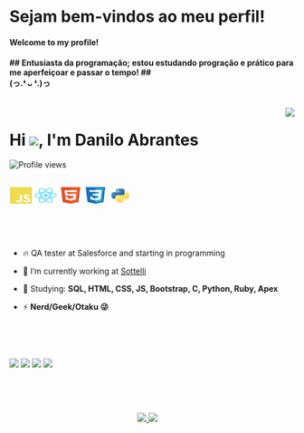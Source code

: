 <h1>Sejam bem-vindos ao meu perfil!</h1>
<h4>Welcome to my profile!<h4>
## Entusiasta da programação; estou estudando progração e prático para me aperfeiçoar e passar o tempo! ##<br>
(⁠っ⁠.⁠❛⁠ ⁠ᴗ⁠ ⁠❛⁠.⁠)⁠っ
<br><br><br>
  
<img align="right" height="590em" src="https://raw.githubusercontent.com/gist/daniloabrantes/9590ed1702d882b5b7bcaf33ccf85df1/raw/3da40c7e726ce29bc2ee848f762a16a0c840c6ff/githubcard.svg"/>
<h1 align="left">Hi <img src="https://raw.githubusercontent.com/kaueMarques/kaueMarques/master/hi.gif" height="30px">, I'm Danilo Abrantes</h1>
<p align="left"> <img src="https://komarev.com/ghpvc/?username=daniloabrantes&color=yellow" alt="Profile views" /> </p>

<div style="display: inline_block"><br>
  <img align="center" alt="Rafa-Js" height="30" width="40" src="https://raw.githubusercontent.com/devicons/devicon/master/icons/javascript/javascript-plain.svg">
  <img align="center" alt="Rafa-React" height="30" width="40" src="https://raw.githubusercontent.com/devicons/devicon/master/icons/react/react-original.svg">
  <img align="center" alt="Rafa-HTML" height="30" width="40" src="https://raw.githubusercontent.com/devicons/devicon/master/icons/html5/html5-original.svg">
  <img align="center" alt="Rafa-CSS" height="30" width="40" src="https://raw.githubusercontent.com/devicons/devicon/master/icons/css3/css3-original.svg">
  <img align="center" alt="Rafa-Python" height="30" width="40" src="https://raw.githubusercontent.com/devicons/devicon/master/icons/python/python-original.svg">
</div>

##
<br><br>

- 🔥 QA tester at Salesforce and starting in programming

- 🔭 I’m currently working at [Sottelli](https://sottelli.com)

- 💬 Studying: **SQL, HTML, CSS, JS, Bootstrap, C, Python, Ruby, Apex**

- ⚡ **Nerd/Geek/Otaku 😜**

<br><br>
  ##
 
<div> 
  <a href="https://instagram.com/dan._.abrantes" target="_blank"><img src="https://img.shields.io/badge/-Instagram-%23E4405F?style=for-the-badge&logo=instagram&logoColor=white" target="_blank"></a>
  <a href="https://discord.gg/wagxzStdcR" target="_blank"><img src="https://img.shields.io/badge/Discord-7289DA?style=for-the-badge&logo=discord&logoColor=white" target="_blank"></a> 
  <a href = "mailto:contatorafaballerini@gmail.com"><img src="https://img.shields.io/badge/-Gmail-%23333?style=for-the-badge&logo=gmail&logoColor=white" target="_blank"></a>
  <a href="https://www.linkedin.com/in/rafaella-ballerini-45875016a" target="_blank"><img src="https://img.shields.io/badge/-LinkedIn-%230077B5?style=for-the-badge&logo=linkedin&logoColor=white" target="_blank"></a> 

  
<br><br>
  ##

  <div align="center">
  <a href="https://github.com/daniloabrantes">
  <img height="160em" src="https://github-readme-stats.vercel.app/api?username=daniloabrantes&show_icons=true&theme=midnight-purple&include_all_commits=true&count_private=true"/>
  <img height="160em" src="https://github-readme-stats.vercel.app/api/top-langs/?username=daniloabrantes&layout=compact&langs_count=7&theme=midnight-purple"/>
</div>
</div>
